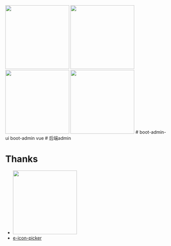 <img src="https://github.com/hb0730/boot-admin-ui/blob/v2/doc/view/20200407180637.png" width="200">

<img src="https://github.com/hb0730/boot-admin-ui/blob/v2/doc/view/20200407180713.png" width="200">

<img src="https://github.com/hb0730/boot-admin-ui/blob/v2/doc/view/20200407180732.png" width="200">

<img src="https://github.com/hb0730/boot-admin-ui/blob/v2/doc/view/20200407180754.png" width="200">
# boot-admin-ui
boot-admin vue 
# 后端admin
<https://github.com/hb0730/boot-admin>

# Thanks
 * <a href="https://github.com/d2-projects/d2-admin" target="_blank"><img src="https://raw.githubusercontent.com/FairyEver/d2-admin/master/docs/image/d2-admin@2x.png" width="200"></a>
 * [e-icon-picker](http://doc.icon.cnovel.club/)
